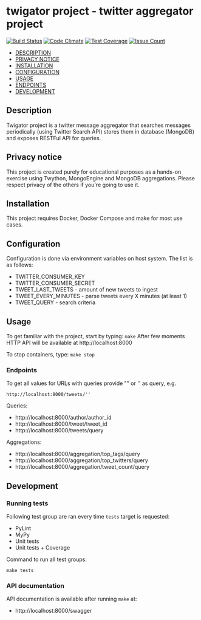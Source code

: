 twigator project - twitter aggregator project
=======


[![Build Status](https://api.travis-ci.org/tb0hdan/twigator_project.svg?branch=master)](https://travis-ci.org/tb0hdan/twigator_project)
[![Code Climate](https://codeclimate.com/github/tb0hdan/twigator_project/badges/gpa.svg)](https://codeclimate.com/github/tb0hdan/twigator_project)
[![Test Coverage](https://codeclimate.com/github/tb0hdan/twigator_project/badges/coverage.svg)](https://codeclimate.com/github/tb0hdan/twigator_project/coverage)
[![Issue Count](https://codeclimate.com/github/tb0hdan/twigator_project/badges/issue_count.svg)](https://codeclimate.com/github/tb0hdan/twigator_project)

- [DESCRIPTION](#description)
- [PRIVACY NOTICE](#privacy-notice)
- [INSTALLATION](#installation)
- [CONFIGURATION](#configuration)
- [USAGE](#usage)
- [ENDPOINTS](#endpoints)
- [DEVELOPMENT](#development)

## Description
Twigator project is a twitter message aggregator that searches messages periodically (using Twitter Search API)
stores them in database (MongoDB) and exposes RESTFul API for queries.

## Privacy notice
This project is created purely for educational purposes as a hands-on exercise using Twython, MongoEngine 
and MongoDB aggregations. Please respect privacy of the others if you're going to use it.

## Installation
This project requires Docker, Docker Compose and make for most use cases.

## Configuration
Configuration is done via environment variables on host system. The list is as follows:
- TWITTER_CONSUMER_KEY
- TWITTER_CONSUMER_SECRET
- TWEET_LAST_TWEETS - amount of new tweets to ingest
- TWEET_EVERY_MINUTES - parse tweets every X minutes (at least 1)
- TWEET_QUERY - search criteria

## Usage
To get familiar with the project, start by typing: `make`
After few moments HTTP API will be available at http://localhost:8000

To stop containers, type: `make stop`

### Endpoints
To get all values for URLs with queries provide "" or '' as query, e.g.

`http://localhost:8000/tweets/''`

Queries:

- http://localhost:8000/author/author_id
- http://localhost:8000/tweet/tweet_id
- http://localhost:8000/tweets/query

Aggregations:

- http://localhost:8000/aggregation/top_tags/query
- http://localhost:8000/aggregation/top_twitters/query
- http://localhost:8000/aggregation/tweet_count/query

## Development

### Running tests

Following test group are ran every time `tests`
target is requested:

- PyLint
- MyPy
- Unit tests
- Unit tests + Coverage

Command to run all test groups:

`make tests`

### API documentation

API documentation is available after running `make` at:

- http://localhost:8000/swagger
